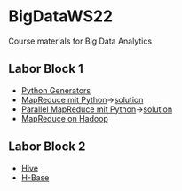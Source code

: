 # BigDataWS22
Course materials for Big Data Analytics

## Labor Block 1
* [Python Generators](https://colab.research.google.com/github/keuperj/BigDataWS22/blob/main/Block_1/Generators.ipynb) 
* [MapReduce mit Python](https://colab.research.google.com/github/keuperj/BigDataWS22/blob/main/Block_1/Assignment_MapReduce.ipynb)->[solution](https://colab.research.google.com/github/keuperj/BigDataWS22/blob/main/Block_1/Assignment_MapReduce_solution.ipynb) 
* [Parallel MapReduce mit Python](https://colab.research.google.com/github/keuperj/BigDataWS22/blob/main/Block_1/Assignment_Parallel_MapReduce.ipynb)->[solution](https://colab.research.google.com/github/keuperj/BigDataWS22/blob/main/Block_1/Assignment_Parallel_MapReduce_solution.ipynb) 
* [MapReduce on Hadoop](https://colab.research.google.com/github/keuperj/BigDataWS22/blob/main/Block_1/Assignment_MRJOBLIB.ipynb)

## Labor Block 2
* [Hive](https://colab.research.google.com/github/keuperj/BigDataWS22/blob/main/Block_2/Assignment_Hive.ipynb)
* [H-Base](https://colab.research.google.com/github/keuperj/BigDataWS22/blob/main/Block_2/Assignment_HBASE.ipynb)
